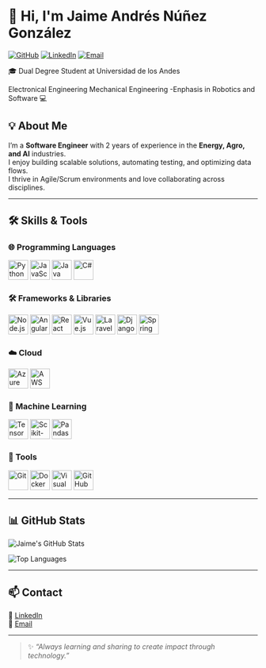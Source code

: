 # 👋 Hi, I'm Jaime Andrés Núñez González

[![GitHub](https://img.shields.io/badge/GitHub-AndresNun-181717?logo=github)](https://github.com/AndresNun)
[![LinkedIn](https://img.shields.io/badge/LinkedIn-JaimeANunez-0A66C2?logo=linkedin)](https://www.linkedin.com/in/JaimeANunez)
[![Email](https://img.shields.io/badge/Email-ja.nunezg%40uniandes.edu.co-red?logo=gmail)](mailto:ja.nunezg@uniandes.edu.co)


🎓 Dual Degree Student at Universidad de los Andes

Electronical Engineering 
Mechanical Engineering 
-Enphasis in Robotics and Software 💻


## 💡 About Me
I’m a **Software Engineer** with 2 years of experience in the **Energy, Agro, and AI** industries.  
I enjoy building scalable solutions, automating testing, and optimizing data flows.  
I thrive in Agile/Scrum environments and love collaborating across disciplines.

---

## 🛠️ Skills & Tools

### 🌐 Programming Languages
<p>
  <img src="https://cdn.jsdelivr.net/gh/devicons/devicon/icons/python/python-original.svg" alt="Python" width="40" height="40"/>
  <img src="https://cdn.jsdelivr.net/gh/devicons/devicon/icons/javascript/javascript-original.svg" alt="JavaScript" width="40" height="40"/>
  <img src="https://cdn.jsdelivr.net/gh/devicons/devicon/icons/java/java-original.svg" alt="Java" width="40" height="40"/>
  <img src="https://cdn.jsdelivr.net/gh/devicons/devicon/icons/csharp/csharp-original.svg" alt="C#" width="40" height="40"/>
</p>

### 🛠️ Frameworks & Libraries
<p>
  <img src="https://cdn.jsdelivr.net/gh/devicons/devicon/icons/nodejs/nodejs-original.svg" alt="Node.js" width="40" height="40"/>
  <img src="https://cdn.jsdelivr.net/gh/devicons/devicon/icons/angularjs/angularjs-original.svg" alt="Angular" width="40" height="40"/>
  <img src="https://cdn.jsdelivr.net/gh/devicons/devicon/icons/react/react-original.svg" alt="React" width="40" height="40"/>
  <img src="https://cdn.jsdelivr.net/gh/devicons/devicon/icons/vuejs/vuejs-original.svg" alt="Vue.js" width="40" height="40"/>
  <img src="https://cdn.jsdelivr.net/gh/devicons/devicon/icons/laravel/laravel-plain.svg" alt="Laravel" width="40" height="40"/>
  <img src="https://cdn.jsdelivr.net/gh/devicons/devicon/icons/django/django-plain.svg" alt="Django" width="40" height="40"/>
  <img src="https://cdn.jsdelivr.net/gh/devicons/devicon/icons/spring/spring-original.svg" alt="Spring Boot" width="40" height="40"/>
</p>

### ☁️ Cloud
<p>
  <img src="https://cdn.jsdelivr.net/gh/devicons/devicon/icons/azure/azure-original.svg" alt="Azure" width="40" height="40"/>
  <img src="https://cdn.jsdelivr.net/gh/devicons/devicon/icons/amazonwebservices/amazonwebservices-original.svg" alt="AWS" width="40" height="40"/>
</p>

### 🤖 Machine Learning
<p>
  <img src="https://cdn.jsdelivr.net/gh/devicons/devicon/icons/tensorflow/tensorflow-original.svg" alt="TensorFlow" width="40" height="40"/>
  <img src="https://cdn.jsdelivr.net/gh/devicons/devicon/icons/python/python-original.svg" alt="Scikit-Learn (via Python)" width="40" height="40"/>
  <img src="https://cdn.jsdelivr.net/gh/devicons/devicon/icons/python/python-original.svg" alt="Pandas (via Python)" width="40" height="40"/>
</p>

### 🔧 Tools
<p>
  <img src="https://cdn.jsdelivr.net/gh/devicons/devicon/icons/git/git-original.svg" alt="Git" width="40" height="40"/>
  <img src="https://cdn.jsdelivr.net/gh/devicons/devicon/icons/docker/docker-original.svg" alt="Docker" width="40" height="40"/>
  <img src="https://cdn.jsdelivr.net/gh/devicons/devicon/icons/vscode/vscode-original.svg" alt="Visual Studio Code" width="40" height="40"/>
  <img src="https://cdn.jsdelivr.net/gh/devicons/devicon/icons/github/github-original.svg" alt="GitHub" width="40" height="40"/>
</p>

---

## 📊 GitHub Stats
![Jaime's GitHub Stats](https://github-readme-stats.vercel.app/api?username=JaimeAGonzalez&show_icons=true&theme=radical)

![Top Languages](https://github-readme-stats.vercel.app/api/top-langs/?username=JaimeAGonzalez&layout=compact&theme=radical)

---

## 📫 Contact
💼 [LinkedIn](https://www.linkedin.com/in/JaimeANunez)  
📧 [Email](mailto:ja.nunezg@uniandes.edu.co)

---

> ✨ *“Always learning and sharing to create impact through technology.”*
